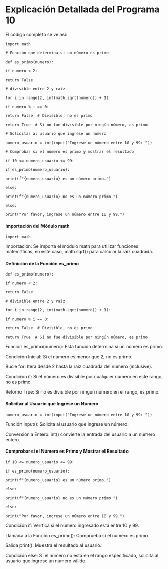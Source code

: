 # Explicación Detallada del Programa 10
El código completo se ve así:

```import math```

```# Función que determina si un número es primo```

```def es_primo(numero):```

```if numero < 2:```

```return False```

```# divisible entre 2 y raiz```

```for i in range(2, int(math.sqrt(numero)) + 1):```

```if numero % i == 0:```

```return False  # Divisible, no es primo```
    
```return True  # Si no fue divisible por ningún número, es primo```

```# Solicitar al usuario que ingrese un número```

```numero_usuario = int(input("Ingrese un número entre 10 y 99: "))```

```# Comprobar si el número es primo y mostrar el resultado```

```if 10 <= numero_usuario <= 99:```

```if es_primo(numero_usuario):```

```print(f"{numero_usuario} es un número primo.")```

```else:```

```print(f"{numero_usuario} no es un número primo.")```

```else:```

```print("Por favor, ingrese un número entre 10 y 99.")```
#### Importación del Módulo math
```import math```

Importación: Se importa el módulo math para utilizar funciones matemáticas, en este caso, math.sqrt() para calcular la raíz cuadrada.

#### Definición de la Función es_primo
```def es_primo(numero):```

```if numero < 2:```

```return False```
    
```# divisible entre 2 y raiz```

```for i in range(2, int(math.sqrt(numero)) + 1):```

```if numero % i == 0:```

```return False  # Divisible, no es primo```
    
```return True  # Si no fue divisible por ningún número, es primo```

Función es_primo(numero): Esta función determina si un número es primo.

Condición Inicial: Si el número es menor que 2, no es primo.

Bucle for: Itera desde 2 hasta la raíz cuadrada del número (inclusive).

Condición if: Si el número es divisible por cualquier número en este rango, no es primo.

Retorno True: Si no es divisible por ningún número en el rango, es primo.
#### Solicitar al Usuario que Ingrese un Número
```numero_usuario = int(input("Ingrese un número entre 10 y 99: "))```

Función input(): Solicita al usuario que ingrese un número.

Conversión a Entero: int() convierte la entrada del usuario a un número entero.
#### Comprobar si el Número es Primo y Mostrar el Resultado
```if 10 <= numero_usuario <= 99:```

```if es_primo(numero_usuario):```

```print(f"{numero_usuario} es un número primo.")```

```else:```

```print(f"{numero_usuario} no es un número primo.")```

```else:```

```print("Por favor, ingrese un número entre 10 y 99.")```

Condición if: Verifica si el número ingresado está entre 10 y 99.

Llamada a la Función es_primo(): Comprueba si el número es primo.

Salida print(): Muestra el resultado al usuario.

Condición else: Si el número no está en el rango especificado, solicita al usuario que ingrese un número válido.
